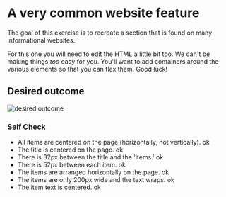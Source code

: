 # A very common website feature

The goal of this exercise is to recreate a section that is found on many informational websites.

For this one you will need to edit the HTML a little bit too. We can't be making things _too_ easy for you. You'll want to add containers around the various elements so that you can flex them. Good luck!

## Desired outcome

![desired outcome](./desired-outcome.png)

### Self Check

- All items are centered on the page (horizontally, not vertically). ok
- The title is centered on the page. ok
- There is 32px between the title and the 'items.' ok
- There is 52px between each item. ok
- The items are arranged horizontally on the page. ok
- The items are only 200px wide and the text wraps. ok
- The item text is centered. ok
